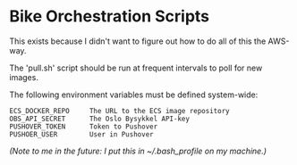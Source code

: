 # Bike Orchestration Scripts

This exists because I didn't want to figure out how to do all of this the
AWS-way.

The 'pull.sh' script should be run at frequent intervals to poll for new
images.

The following environment variables must be defined system-wide:

    ECS_DOCKER_REPO     The URL to the ECS image repository
    OBS_API_SECRET      The Oslo Bysykkel API-key
    PUSHOVER_TOKEN      Token to Pushover
    PUSHOER_USER        User in Pushover

_(Note to me in the future: I put this in ~/.bash_profile on my machine.)_
